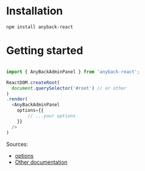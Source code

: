 # Installation
```
npm install anyback-react
```

# Getting started

```javascript

import { AnyBackAdminPanel } from 'anyback-react';

ReactDOM.createRoot(
  document.querySelector('#root') // or other
)
.render(
  <AnyBackAdminPanel
    options={{
        // ...your options
    }}
  />
)

```

Sources:

- [options](https://github.com/dencelman1/anyback-react/wiki/options)
- [Other documentation](https://github.com/dencelman1/anyback-react/wiki)
